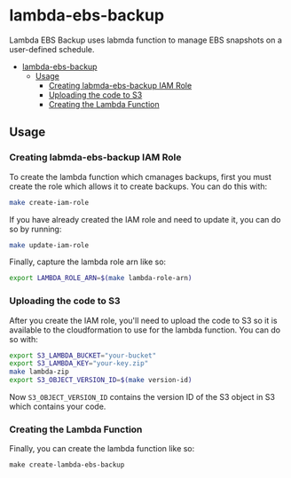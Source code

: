 # lambda-ebs-backup

Lambda EBS Backup uses labmda function to manage EBS snapshots on a user-defined schedule.

<!-- TOC depthFrom:1 depthTo:6 withLinks:1 updateOnSave:1 orderedList:0 -->

- [lambda-ebs-backup](#lambda-ebs-backup)
	- [Usage](#usage)
		- [Creating labmda-ebs-backup IAM Role](#creating-labmda-ebs-backup-iam-role)
		- [Uploading the code to S3](#uploading-the-code-to-s3)
		- [Creating the Lambda Function](#creating-the-lambda-function)

<!-- /TOC -->

## Usage

### Creating labmda-ebs-backup IAM Role

To create the lambda function which cmanages backups, first you must
create the role which allows it to create backups. You can do this with:

```sh
make create-iam-role
```

If you have already created the IAM role and need to update it, you
can do so by running:

```sh
make update-iam-role
```

Finally, capture the lambda role arn like so:

```sh
export LAMBDA_ROLE_ARN=$(make lambda-role-arn)
```

### Uploading the code to S3

After you create the IAM role, you'll need to upload the code to S3 so it is
available to the cloudformation to use for the lambda function. You can do so
with:

```sh
export S3_LAMBDA_BUCKET="your-bucket"
export S3_LAMBDA_KEY="your-key.zip"
make lambda-zip
export S3_OBJECT_VERSION_ID=$(make version-id)
```

Now `S3_OBJECT_VERSION_ID` contains the version ID of the S3 object in S3
which contains your code.

### Creating the Lambda Function

Finally, you can create the lambda function like so:

```
make create-lambda-ebs-backup
```
